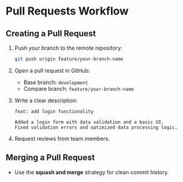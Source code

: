 # Pull Requests Workflow

## Creating a Pull Request

1. Push your branch to the remote repository:
   ```bash
   git push origin feature/your-branch-name
   ```

2. Open a pull request in GitHub:
   - Base branch: `development`
   - Compare branch: `feature/your-branch-name`

3. Write a clear description:
   ```plaintext
   feat: add login functionality

   Added a login form with data validation and a basic UI.
   Fixed validation errors and optimized data processing logic.
   ```

4. Request reviews from team members.

## Merging a Pull Request

- Use the **squash and merge** strategy for clean commit history.
